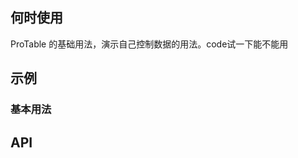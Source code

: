 ## 何时使用

ProTable 的基础用法，演示自己控制数据的用法。code试一下能不能用

## 示例

### 基本用法

<code transform="true"  src="./basic.tsx"></code>

## API

<API hideTitle  src="@/components/pro-table/components/pro-table/index.tsx" />
